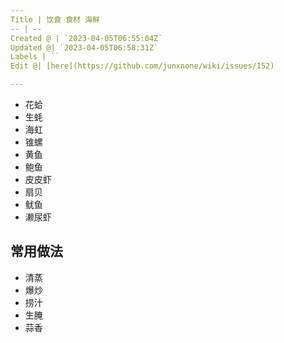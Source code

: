 ```yaml
---
Title | 饮食 食材 海鲜
-- | --
Created @ | `2023-04-05T06:55:04Z`
Updated @| `2023-04-05T06:58:31Z`
Labels | ``
Edit @| [here](https://github.com/junxnone/wiki/issues/152)

---
```

- 花蛤
- 生蚝
- 海虹
- 锥螺
- 黄鱼
- 鲍鱼
- 皮皮虾
- 扇贝
- 鱿鱼
- 濑尿虾

## 常用做法
- 清蒸
- 爆炒
- 捞汁
- 生腌
- 蒜香

